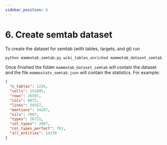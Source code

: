 ```yaml
---
sidebar_position: 6
---
```


# 6. Create semtab dataset

To create the dataset for semtab (with tables, targets, and gt) run

```bash
python mammotab_semtab.py wiki_tables_enriched mammotab_dataset_semtab
```

Once finished the folder `mammotab_dataset_semtab` will contain the dataset and the file `mammostats_semtab.json` will contain the statistics. For example:

```json
{
  "n_tables": 1226,
  "cells": 151895,
  "rows": 26597,
  "cols": 6872,
  "links": 34357,
  "mentions": 34287,
  "nils": 7097,
  "types": 26721,
  "col_types": 2867,
  "col_types_perfect": 761,
  "all_entities": 14370
}
```
